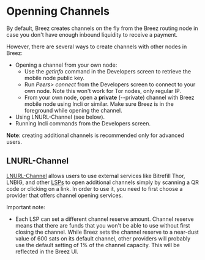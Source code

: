 # Openning Channels

By default, Breez creates channels on the fly from the Breez routing node in case you don't have enough inbound liquidity to receive a payment. 

However, there are several ways to create channels with other nodes in Breez:
* Opening a channel from your own node:
   * Use the _getinfo_ command in the Developers screen to retrieve the mobile node public key.
   * Run _Peers> connect_ from the Developers screen to connect to your own node. Note this won't work for Tor nodes, only regular IP.
   * From your own node, open a **private** (--private) channel with Breez mobile node using lncli or similar. Make sure Breez is in the foreground while opening the channel.
* Using LNURL-Channel (see below).
* Running lncli commands from the Developers screen.

**Note**: creating additional channels is recommended only for advanced users.

## LNURL-Channel
[LNURL-Channel](https://github.com/btcontract/lnurl-rfc/blob/master/lnurl-channel.md) allows users to use external services like Bitrefill Thor, LNBIG, and other [LSPs](https://medium.com/breez-technology/introducing-lightning-service-providers-fe9fb1665d5f) to open additional channels simply by scanning a QR code or clicking on a link. In order to use it, you need to first choose a provider that offers channel opening services.

Important note:
* Each LSP can set a different channel reserve amount. Channel reserve means that there are funds that you won't be able to use without first closing the channel. While Breez sets the channel reserve to a near-dust value of 600 sats on its default channel, other providers will probably use the default setting of 1% of the channel capacity. This will be reflected in the Breez UI. 
